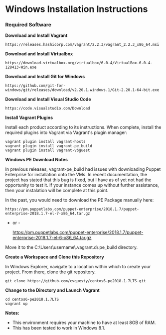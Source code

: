 # Windows Installation Instructions

### Required Software

**Download and Install Vagrant**

	https://releases.hashicorp.com/vagrant/2.2.3/vagrant_2.2.3_x86_64.msi

**Download and Install Virtualbox**

	https://download.virtualbox.org/virtualbox/6.0.4/VirtualBox-6.0.4-128413-Win.exe

**Download and Install Git for Windows**

	https://github.com/git-for-windows/git/releases/download/v2.20.1.windows.1/Git-2.20.1-64-bit.exe

**Download and Install Visual Studio Code**

	https://code.visualstudio.com/Download

**Install Vagrant Plugins**

Install each product according to its instructions.  When complete, install the required plugins into Vagrant via Vagrant's plugin manager:

	vagrant plugin install vagrant-hosts
	vagrant plugin install vagrant-pe_build
	vagrant plugin install vagrant-vbguest

**Windows PE Download Notes**

In previous releases, vagrant-pe_build had issues with downloading Puppet Enterprise for installation onto the VMs.  In recent documentation, the project has stated that this bug is fixed, but I have as of yet not had the opportunity to test it.  If your instance comes up without further assistance, then your instalation will be complete at this point.

In the past, you would need to download the PE Package manually here:

	https://pm.puppetlabs.com/puppet-enterprise/2018.1.7/puppet-enterprise-2018.1.7-el-7-x86_64.tar.gz

- or -

	https://pm.puppetlabs.com/puppet-enterprise/2018.1.7/puppet-enterprise-2018.1.7-el-6-x86_64.tar.gz

Move it to the C:\Users\username\\.vagrant.d\\.pe_build directory.

**Create a Workspace and Clone this Repository**

In Windows Explorer, navigate to a location within which to create your project.  From there, clone the git repository.

	git clone https://github.com/cvquesty/centos6-pe2018.1.7LTS.git

**Change to the Directory and Launch Vagrant**

	cd centos6-pe2018.1.7LTS
	vagrant up

**Notes:**

* This environment requires your machine to have at least 8GB of RAM.
* This has been tested to work in Windows 8.1.
